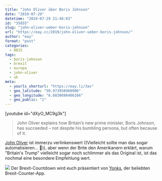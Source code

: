 ```yaml
---
title: "John Oliver über Boris Johnson"
date: "2019-07-29"
datetime: "2019-07-29 21:48:03"
id: "35855"
slug: "john-oliver-ueber-boris-johnson"
url: "https://eay.cc/2019/john-oliver-ueber-boris-johnson/"
author: "eay"
format: "post"
categories:
  - 0815
tags:
  - boris-johnson
  - brexit
  - europa
  - john-oliver
  - uk
meta:
  - yourls_shorturl: "https://eay.li/3av"
  - geo_latitude: "50.973958960906"
  - geo_longitude: "6.6830698406166"
  - geo_public: "1"
---
```


\[youtube id="dXyO\_MC9g3k"\]

> John Oliver explains how Britain’s new prime minister, Boris Johnson, has succeeded – not despite his bumbling persona, but often because of it.

[John Oliver](https://www.youtube.com/channel/UC3XTzVzaHQEd30rQbuvCtTQ) ist immerzu verlinkenswert ((Vielleicht sollte man das sogar automatisieren... 🤔)), aber wenn der Brite den Amerikanern erklärt, warum "Britain's Trump" vielleicht sogar noch schlimmer als das Original ist, ist das nochmal eine besondere Empfehlung wert.

![](https://eay.cc/uploads/2019/brexit-94days.png) Der Brexit-Countdown wird euch präsentiert von [Yonks](https://yonks.app/), der beliebten Brexit-Counter-App.
